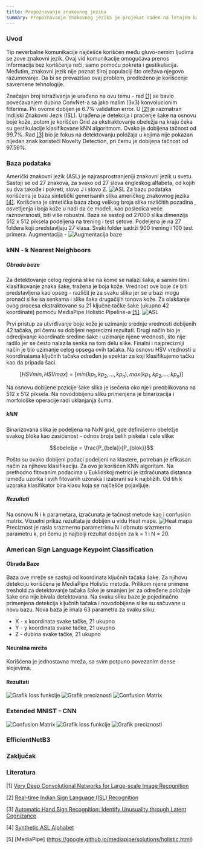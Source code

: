 ```yaml
---
title: Prepoznavanje znakovnog jezika
summary: Prepoznavanje znakovnog jezika je projekat rađen na letnjem kampu za stare polaznike 2022. godine od Zlate Stefanović i Vladana Bašića.
---
```


### Uvod

Tip neverbalne komunikacije najčešće korišćen među gluvo-nemim ljudima se zove znakovni jezik. Ovaj vid komunikacije omogućava prenos informacija bez korišćenja reči, samo pomoću pokreta i gestikulacija. Međutim, znakovni jezik nije poznat široj populaciji što otežava njegovo razumevanje. Da bi se prevazišao ovaj problem, predloženo je korišćenje savremene tehnologije.

Značajan broj istraživanja je urađeno na ovu temu - rad [[1]](http://arxiv.org/abs/1409.1556) se bavio povećavanjem dubina ConvNet-a sa jako malim (3x3) konvolucionim filterima. Pri ovome dobijen je 6.7% validation error. U [[2]](https://arxiv.org/ftp/arxiv/papers/2108/2108.10970.pdf) je razmatran Indijski Znakovni Jezik (ISL). Urađena je detekcija i praćenje šake na osnovu boje kože, potom je korišćen Grid za ekstraktovanje obeležja na kraju čeka su gestikulacije klasifikovane kNN algoritmom. Ovako je dobijena tačnost od 99.7%. Rad [[3]](https://arxiv.org/pdf/2110.15542.pdf) bio je fokus na detektovanju položaja u kojima nije pokazan nijedan znak koristeći Novelty Detection, pri čemu je dobijena tačnost od 97.59%.

### Baza podataka

Američki znakovni jezik (ASL) je najrasprostranjeniji znakovni jezik u svetu. Sastoji se od 27 znakova, za svako od 27 slova engleskog alfabeta, od kojih su dva takođe i pokreti, slovo J i slovo Z.
![ASL](/images/2022/prepoznavanje-znakovnog-jezika/asll.png)
Za bazu podataka korišćena je baza sintetički generisanih slika američkog znakovnog jezika [[4]](kaggle.com/datasets/lexset/synthetic-asl-alphabet). Korišćena je sintetička baza zbog velikog broja slika različitih pozadina , osvetljenja i boja kože u nadi da će modeli, kao posledica veće raznovrsnosti, biti više robustni. Baza se sastoji od 27000 slika dimenzija 512 x 512 piksela podeljena na trening i test setove. Podeljena je na 27 foldera koji predstavljaju 27 klasa. Svaki folder sadrži 900 trening i 100 test primera.
Augmentacija -
![Augmentacija baze](/images/2022/prepoznavanje-znakovnog-jezika/data_augmentation.png)

### kNN - k Nearest Neighboors

##### Obrada baze

Za detektovanje celog regiona slike na kome se nalazi šaka, a samim tim i klasifikovanje znaka šake, tražena je boja kože. Vrednost ove boje će biti predstavljena kao opseg - različit je za svaku sliku jer se u bazi mogu pronaći slike sa senkama i slike šaka drugačijih tonova kože. Za olakšanje ovog procesa ekstraktovane su 21 ključne tačke šake (ukupno 42 koordinate) pomoću MediaPipe Holistic Pipeline-a [[5]](https://google.github.io/mediapipe/solutions/holistic.html).
![ASL](/images/2022/prepoznavanje-znakovnog-jezika/acab.PNG)

Prvi pristup za utvrđivanje boje kože je uzimanje srednje vrednosti dobijenih 42 tačaka, pri čemu su dobijeni neprecizni rezultati. Drugi način bio je odredjivanje koordinate sredine šake i uzimanje njene vrednosti, što nije radilo jer se često nalazila senka na tom delu slike. Finalni i najprecizniji način je bio uzimanje celog opsega ovih tačaka.
Na osnovu HSV vrednosti u koordinatama ključnih tačaka određen je spektar za koji klasifikujemo tačku kao da pripada šaci.

$$[HSVmin, HSVmax] = [min(kp_{1},kp_{2},...,kp_{n}), max(kp_{1},kp_{2},...,kp_{n})]$$

Na osnovu dobijene pozicije šake slika je isečena oko nje i preoblikovana na 512 x 512 piksela. Na novodobijenu sliku primenjena je binarizacija i morfološke operacije radi uklanjanja šuma.

##### kNN

Binarizovana slika je podeljena na NxN grid, gde definišemo obeležje svakog bloka kao zasićenost - odnos broja belih piskela i cele slike:

$$obeležje = \frac{P_{bela}}{P_{blok}}$$

Pošto su ovako dobijeni podaci podeljeni na klastere, potreban je efikasan način za njihovu klasifikaciju. Za ovo je korišćen KNN algoritam. Na prethodno fitovanim podacima u Euklidskoj metrici je izdračunata distanca između uzorka i svih fitovanih uzoraka i izabrani su k najbližih. Od tih k uzoraka klasifikator bira klasu koja se najčešće pojavljuje.

##### Rezultati

Na osnovu N i k parametara, izračunata je tačnost metode kao i confusion matrix. Vizuelni prikaz rezultata je dobijen u vidu Heat mape.
![Heat mapa](/images/2022/prepoznavanje-znakovnog-jezika/heatmap.png)
Preciznost je rasla srazmerno parametrimu N i obrnuto srazmerno parametru k, pri čemu je najbolji rezultat dobijen za k = 1 i N = 20.

### American Sign Language Keypoint Classification

#### Obrada Baze

Baza ove mreže se sastoji od koordinata ključnih tačaka šake. Za njihovu detekciju korišćena je MediaPipe Holistic metoda. Prilikom njene primene treshold za detektovanje tačaka šake je smanjen jer za određene položaje šake ona nije bivala detektovana. Na svaku sliku baze je pojedinačno primenjena detekcija ključnih tačaka i novodobijene slike su sačuvane u novu bazu. Nova baza je imala 63 parametra za svaku sliku:

- X - x koordinata svake tačke, 21 ukupno
- Y - y koordinata svake tačke, 21 ukupno
- Z - dubina svake tačke, 21 ukupno

#### Neuralna mreža

Korišćena je jednostavna mreža, sa svim potpuno povezanim dense slojevima.

#### Rezultati

![Grafik loss funkcije](/images/2022/prepoznavanje-znakovnog-jezika/training_graph.png)
![Grafik preciznosti](/images/2022/prepoznavanje-znakovnog-jezika/accuracy_graph.png)
![Confusion Matrix](/images/2022/prepoznavanje-znakovnog-jezika/confusion_matrix.png)

### Extended MNIST - CNN

![Confusion Matrix](/images/2022/prepoznavanje-znakovnog-jezika/confusion_matrix_MNIST.png)
![Grafik loss funkcije](/images/2022/prepoznavanje-znakovnog-jezika/loss_graph.png)
![Grafik preciznosti](/images/2022/prepoznavanje-znakovnog-jezika/accuracy_graph_MNIST.png)

### EfficientNetB3

### Zaključak

### Literatura

[1] [Very Deep Convolutional Networks for Large-scale Image Recognition](http://arxiv.org/abs/1409.1556)

[2] [Real-time Indian Sign Language (ISL) Recognition](https://arxiv.org/ftp/arxiv/papers/2108/2108.10970.pdf)

[3] [Automatic Hand Sign Recognition: Identify Unusuality through Latent Cognizance](https://arxiv.org/pdf/2110.15542.pdf)

[4] [Synthetic ASL Alphabet](kaggle.com/datasets/lexset/synthetic-asl-alphabet)

[5] [MediaPipe] (https://google.github.io/mediapipe/solutions/holistic.html)
